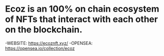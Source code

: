 # Ecoz is an 100% on chain ecosystem of NFTs that interact with each other on the blockchain.
-WEBSITE: https://ecoznft.xyz/
-OPENSEA: https://opensea.io/collection/ecoz
